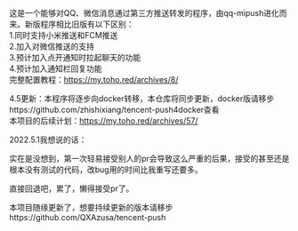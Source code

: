 这是一个能够对QQ、微信消息通过第三方推送转发的程序，由qq-mipush进化而来。新版程序相比旧版有以下区别：  
1.同时支持小米推送和FCM推送  
2.加入对微信推送的支持  
3.预计加入点开通知时拉起聊天的功能  
4.预计加入通知栏回复功能  
完整配置教程：https://my.toho.red/archives/8/

4.5更新：本程序将逐步向docker转移，本仓库将同步更新，docker版请移步https://github.com/zhishixiang/tencent-push4docker查看  
本项目的后续计划：https://my.toho.red/archives/57/

2022.5.1我想说的话：

实在是没想到，第一次轻易接受别人的pr会导致这么严重的后果，接受的甚至还是根本没有测试的代码，改bug用的时间比我重写还要多。

直接回退吧，累了，懒得接受pr了。

本项目随缘更新了，想要持续更新的版本请移步https://github.com/QXAzusa/tencent-push